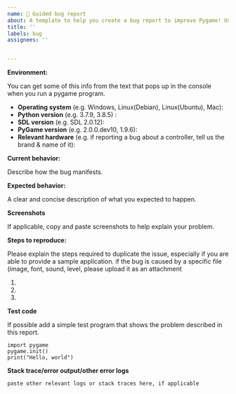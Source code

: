 ```yaml
---
name: 🐛 Guided bug report
about: A template to help you create a bug report to improve Pygame! Useful if this is your first time reporting an issue.
title: ''
labels: bug
assignees: ''


---
```



**Environment:**

You can get some of this info from the text that pops up in the console when you run a pygame program.

- **Operating system** (e.g. Windows, Linux(Debian), Linux(Ubuntu), Mac):
- **Python version** (e.g. 3.7.9, 3.8.5) :
- **SDL version** (e.g. SDL 2.0.12):
- **PyGame version** (e.g. 2.0.0.dev10, 1.9.6):
- **Relevant hardware** (e.g. if reporting a bug about a controller, tell us the brand & name of it):

**Current behavior:**

Describe how the bug manifests.

**Expected behavior:**

A clear and concise description of what you expected to happen.

**Screenshots**

If applicable, copy and paste screenshots to help explain your problem.

**Steps to reproduce:**

Please explain the steps required to duplicate the issue, especially if you are able to provide a sample application.
if the bug is caused by a specific file (image, font, sound, level, please upload it as an attachment

1.
2.
3.

**Test code**

If possible add a simple test program that shows the problem described in this report.
```
import pygame
pygame.init()
print("Hello, world")
```

**Stack trace/error output/other error logs**

```
paste other relevant logs or stack traces here, if applicable
```
